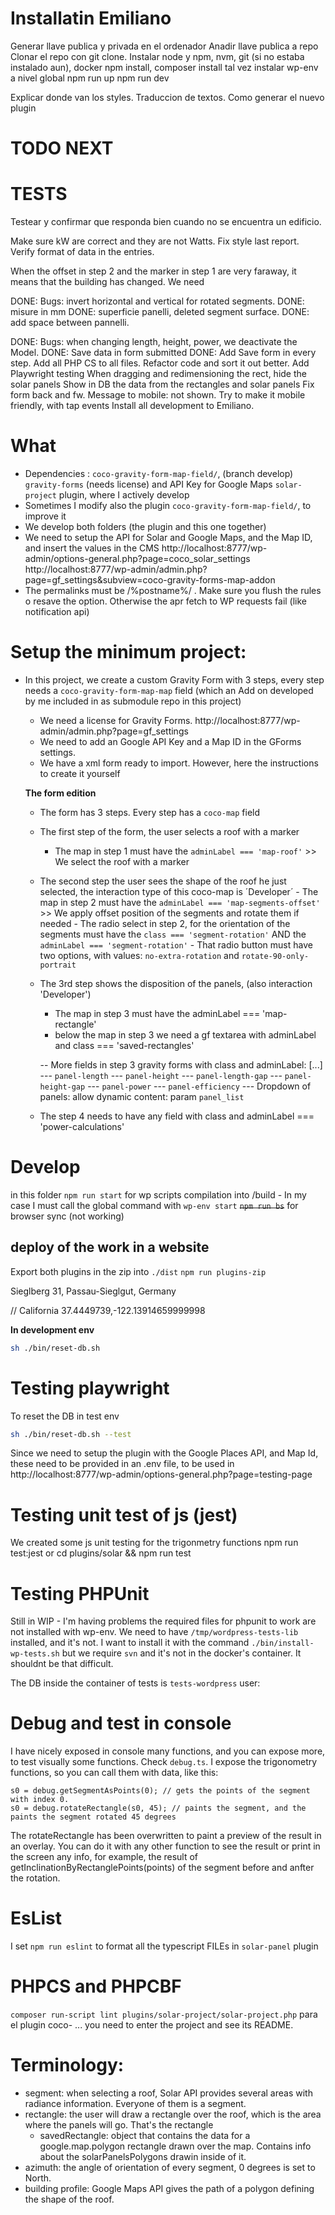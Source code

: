 # Installatin Emiliano


Generar llave publica y privada en el ordenador
Anadir llave publica a repo
Clonar el repo con git clone.
Instalar node y npm, nvm, git (si no estaba instalado aun), docker
npm install, composer install
tal vez instalar wp-env a nivel global
npm run up
npm run dev

Explicar donde van los styles. Traduccion de textos.
Como generar el nuevo plugin

# TODO NEXT

# TESTS 
Testear y confirmar que responda bien cuando no se encuentra un edificio.

Make sure kW are correct and they are not Watts.
Fix style last report.
Verify format of data in the entries.

When the offset in step 2 and the marker in step 1 are very faraway, it means that the building has changed.
We need 


DONE: Bugs: invert horizontal and vertical for rotated segments.
DONE: misure in mm
DONE: superficie panelli, deleted segment surface.
DONE: add space between pannelli.

DONE: Bugs: when changing length, height, power, we deactivate the Model.
DONE: Save data in form submitted
DONE: Add Save form in every step.
Add all PHP CS to all files.
Refactor code and sort it out better.
Add Playwright testing
When dragging and redimensioning the rect, hide the solar panels
Show in DB the data from the rectangles and solar panels
Fix form back and fw.
Message to mobile: not shown. Try to make it mobile friendly, with tap events
Install all development to Emiliano.

# What

- Dependencies :
  `coco-gravity-form-map-field/`, (branch develop)
  `gravity-forms` (needs license) and API Key for Google Maps
  `solar-project` plugin, where I actively develop
- Sometimes I modify also the plugin `coco-gravity-form-map-field/`, to improve it
- We develop both folders (the plugin and this one together)
- We need to setup the API for Solar and Google Maps, and the Map ID, and insert the values in the CMS
http://localhost:8777/wp-admin/options-general.php?page=coco_solar_settings
http://localhost:8777/wp-admin/admin.php?page=gf_settings&subview=coco-gravity-forms-map-addon
- The permalinks must be /%postname%/ . Make sure you flush the rules o resave the option. Otherwise the apr fetch to WP requests fail (like notification api)

# Setup the minimum project:

- In this project, we create a custom Gravity Form with 3 steps, every step needs a `coco-gravity-form-map-map` field (which an Add on developed by me included in as submodule repo in this project)

  - We need a license for Gravity Forms. http://localhost:8777/wp-admin/admin.php?page=gf_settings
  - We need to add an Google API Key and a Map ID in the GForms settings.
  - We have a xml form ready to import. However, here the instructions to create it yourself

  **The form edition**

  - The form has 3 steps. Every step has a `coco-map` field
  - The first step of the form, the user selects a roof with a marker
    - The map in step 1 must have the `adminLabel === 'map-roof'` >> We select the roof with a marker
  - The second step the user sees the shape of the roof he just selected, the interaction type of this coco-map is ´Developer´ - The map in step 2 must have the `adminLabel === 'map-segments-offset'` >> We apply offset position of the segments and rotate them if needed - The radio select in step 2, for the orientation of the segments
    must have the `class === 'segment-rotation'` AND the `adminLabel === 'segment-rotation'` - That radio button must have two options, with values: `no-extra-rotation` and `rotate-90-only-portrait`
  - The 3rd step shows the disposition of the panels, (also interaction 'Developer')
    - The map in step 3 must have the adminLabel === 'map-rectangle'
    - below the map in step 3 we need a gf textarea with adminLabel and class === 'saved-rectangles'

    -- More fields in step 3 gravity forms with class and adminLabel: 
    [...]
    --- `panel-length`
    --- `panel-height`
    --- `panel-length-gap`
    --- `panel-height-gap`
    --- `panel-power`
    --- `panel-efficiency`
    --- Dropdown of panels: allow dynamic content: param `panel_list`
  - The step 4 needs to have any field with class and adminLabel === 'power-calculations'

# Develop

in this folder
`npm run start` for wp scripts compilation into /build - In my case I must call the global command with `wp-env start`
~~`npm run bs`~~ for browser sync (not working)

## deploy of the work in a website

Export both plugins in the zip into `./dist`
`npm run plugins-zip`

Sieglberg 31, Passau-Sieglgut, Germany

// California
37.4449739,-122.13914659999998

**In development env**

```bash
sh ./bin/reset-db.sh
```

# Testing playwright

To reset the DB in test env
```bash
sh ./bin/reset-db.sh --test
```

Since we need to setup the plugin with the Google Places API, and Map Id, these need to be 
provided in an .env file, to be used in http://localhost:8777/wp-admin/options-general.php?page=testing-page

# Testing unit test of js (jest)

We created some js unit testing for the trigonmetry functions
npm run test:jest
or
cd plugins/solar && npm run test

# Testing PHPUnit

Still in WIP - I'm having problems the required files for phpunit to work are not installed with wp-env.
We need to have `/tmp/wordpress-tests-lib` installed, and it's not. I want to install it with the command `./bin/install-wp-tests.sh` but we require `svn` and it's not in the docker's container. It shouldnt be that difficult.

The DB inside the container of tests is
`tests-wordpress`
user:

# Debug and test in console

I have nicely exposed in console many functions, and you can expose more, to test visually some functions.
Check `debug.ts`. I expose the trigonometry functions, so you can call them with data, like this:

```
s0 = debug.getSegmentAsPoints(0); // gets the points of the segment with index 0.
s0 = debug.rotateRectangle(s0, 45); // paints the segment, and the paints the segment rotated 45 degrees
```

The rotateRectangle has been overwritten to paint a preview of the result in an overlay. You can do it with any other function to see the result or print in the screen any info, for example, the result of getInclinationByRectanglePoints(points) of the segment before and anfter the rotation.

# EsList 

I set `npm run eslint` to format all the typescript FILEs in `solar-panel` plugin

# PHPCS and PHPCBF

`composer run-script lint plugins/solar-project/solar-project.php`
para el plugin coco- ... you need to enter the project and see its README.

# Terminology:

- segment: when selecting a roof, Solar API provides several areas with radiance information. Everyone of them is a segment.
- rectangle: the user will draw a rectangle over the roof, which is the area where the panels will go. That's the rectangle
	- savedRectangle: object that contains the data for a google.map.polygon rectangle drawn over the map. Contains info about the solarPanelsPolygons drawin inside of it.
- azimuth: the angle of orientation of every segment, 0 degrees is set to North.
- building profile: Google Maps API gives the path of a polygon defining the shape of the roof.

